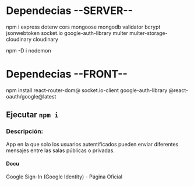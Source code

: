 # Dependecias --SERVER--
npm i express dotenv cors mongoose mongodb validator bcrypt jsonwebtoken socket.io google-auth-library multer multer-storage-cloudinary cloudinary

npm -D i nodemon

# Dependecias --FRONT--
npm install react-router-dom@ socket.io-client  google-auth-library @react-oauth/google@latest

## Ejecutar `npm i`

### Descripción:
App en la que solo los usuarios autentificados pueden enviar diferentes mensajes entre las salas públicas o privadas.

#### Docu
Google Sign-In (Google Identity) - Página Oficial
